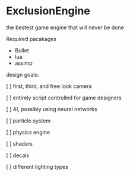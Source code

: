 ExclusionEngine
===============
the bestest game engine that will never be done

Required pacakages
- Bullet
- lua
- assimp

design goals:

[ ]	first, third, and free look camera

[ ] entirely script controlled for game designers

[ ] AI, possibly using neural networks

[ ] particle system

[ ] physics engine

[ ] shaders

[ ] decals

[ ] different lighting types
